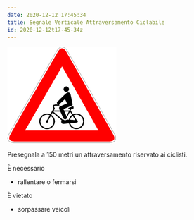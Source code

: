 ```yaml
---
date: 2020-12-12 17:45:34
title: Segnale Verticale Attraversamento Ciclabile
id: 2020-12-12t17-45-34z
---
```


![triangolo con uomo che va in bicicletta](./images/attraversamento-ciclabile.png)

Presegnala a 150 metri un attraversamento riservato ai ciclisti.

È necessario

- rallentare o fermarsi

È vietato

- sorpassare veicoli
